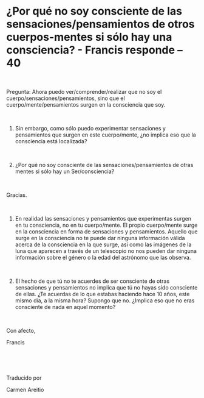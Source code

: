 # ¿Por qué no soy consciente de las sensaciones/pensamientos de otros cuerpos-mentes si sólo hay una consciencia? - Francis responde – 40


&nbsp; 




Pregunta: Ahora puedo ver/comprender/realizar que no soy el cuerpo/sensaciones/pensamientos, sino que el cuerpo/mente/pensamientos surgen en la consciencia que soy.






&nbsp;






1. Sin embargo, como s&oacute;lo puedo experimentar sensaciones y pensamientos que surgen en este cuerpo/mente, &iquest;no implica eso que la consciencia est&aacute; localizada?






&nbsp;






2. &iquest;Por qu&eacute; no soy consciente de las sensaciones/pensamientos de otras mentes si s&oacute;lo hay un Ser/consciencia?






&nbsp;






Gracias.






&nbsp;






1. En realidad las sensaciones y pensamientos que experimentas surgen en tu consciencia, no en tu cuerpo/mente. El propio cuerpo/mente surge en la consciencia en forma de sensaciones y pensamientos. Aquello que surge en la consciencia no te puede dar ninguna informaci&oacute;n v&aacute;lida acerca de la consciencia en la que surge, as&iacute; como las im&aacute;genes de la luna que aparecen a trav&eacute;s de un telescopio no nos pueden dar ninguna informaci&oacute;n sobre el g&eacute;nero o la edad del astr&oacute;nomo que las observa.






&nbsp;






2. El hecho de que t&uacute; no te acuerdes de ser consciente de otras sensaciones y pensamientos no implica que t&uacute; no hayas sido consciente de ellas. &iquest;Te acuerdas de lo que estabas haciendo hace 10 a&ntilde;os, este mismo d&iacute;a, a la misma hora? Supongo que no. &iquest;Implica eso que no eras consciente de nada en aquel momento?






&nbsp;






Con afecto,





Francis






&nbsp;







&nbsp;






Traducido por 






Carmen Areitio









